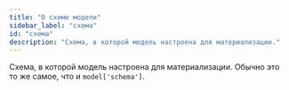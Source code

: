 ```yaml
---
title: "О схеме модели"
sidebar_label: "схема"
id: "схема"
description: "Схема, в которой модель настроена для материализации."
---
```


Схема, в которой модель настроена для материализации. Обычно это то же самое, что и `model['schema']`.